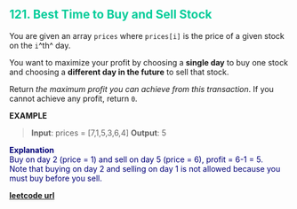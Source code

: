 <h2 style="color:#0C9;">121. Best Time to Buy and Sell Stock</h2>

You are given an array `prices` where `prices[i]` is the price of a given stock on the `i`^th^ day.

You want to maximize your profit by choosing a **single day** to buy one stock and choosing a **different day in the future** to sell that stock.

Return *the maximum profit you can achieve from this transaction*. If you cannot achieve any profit, return `0`.

**EXAMPLE**
>**Input**: prices = [7,1,5,3,6,4]
**Output**: 5

<p style="color:#007;">
<b>Explanation</b><br>
Buy on day 2 (price = 1) and sell on day 5 (price = 6), profit = 6-1 = 5.<br>
Note that buying on day 2 and selling on day 1 is not allowed because you must buy before you sell.
</p>

**[leetcode url](https://leetcode.com/problems/best-time-to-buy-and-sell-stock/description)**
